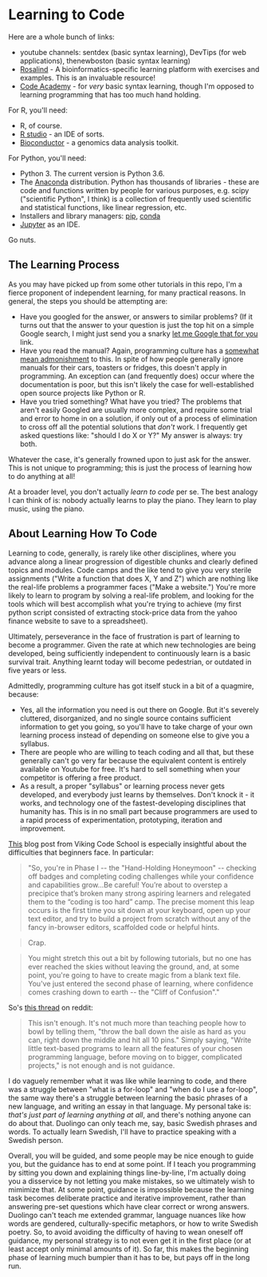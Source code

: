 # Learning to Code
Here are a whole bunch of links:
 - youtube channels: sentdex (basic syntax learning), DevTips (for web applications), thenewboston (basic syntax learning)
 - [Rosalind](http://rosalind.info/problems/locations/) - A bioinformatics-specific learning platform with exercises and examples. This is an invaluable resource!
 - [Code Academy](https://www.codecademy.com/learn/python) - for *very* basic syntax learning, though I'm opposed to learning programming that has too much hand holding. 
 
For R, you'll need:

* R, of course. 
* [R studio](https://www.rstudio.com/) - an IDE of sorts. 
* [Bioconductor](https://bioconductor.org/) - a genomics data analysis toolkit. 
 
For Python, you'll need:

* Python 3. The current version is Python 3.6. 
* The [Anaconda](https://www.continuum.io/downloads) distribution. Python has thousands of libraries - these are code and functions written by people for various purposes, e.g. scipy ("scientific Python", I think) is a collection of frequently used scientific and statistical functions, like linear regression, etc. 
* Installers and library managers: [pip](https://pip.pypa.io/en/stable/installing/), [conda](https://conda.io/docs/)
* [Jupyter](http://jupyter.org/) as an IDE.
 
Go nuts. 

## The Learning Process
As you may have picked up from some other tutorials in this repo, I'm a fierce proponent of independent learning, for many practical reasons. In general, the steps you should be attempting are:

* Have you googled for the answer, or answers to similar problems? (If it turns out that the answer to your question is just the top hit on a simple Google search, I might just send you a snarky [let me Google that for you](https://lmgtfy.com/) link. 
* Have you read the manual? Again, programming culture has a [somewhat mean admonishment](https://en.wikipedia.org/wiki/RTFM) to this. In spite of how people generally ignore manuals for their cars, toasters or fridges, this doesn't apply in programming. An exception can (and frequently does) occur where the documentation is poor, but this isn't likely the case for well-established open source projects like Python or R. 
* Have you tried something? What have you tried? The problems that aren't easily Googled are usually more complex, and require some trial and error to home in on a solution, if only out of a process of elimination to cross off all the potential solutions that *don't* work. I frequently get asked questions like: "should I do X or Y?" My answer is always: try both.

Whatever the case, it's generally frowned upon to just ask for the answer. This is not unique to programming; this is just the process of learning how to do anything at all!

At a broader level, you don't actually *learn to code* per se. The best analogy I can think of is: nobody actually learns to play the piano. They learn to play music, using the piano. 

## About Learning How To Code

Learning to code, generally, is rarely like other disciplines, where you advance along a linear progression of digestible chunks and clearly defined topics and modules. Code camps and the like tend to give you very sterile assignments ("Write a function that does X, Y and Z") which are nothing like the real-life problems a programmer faces ("Make a website.") You're more likely to learn to program by solving a real-life problem, and looking for the tools which will best accomplish what you're trying to achieve (my first python script consisted of extracting stock-price data from the yahoo finance website to save to a spreadsheet).

Ultimately, perseverance in the face of frustration is part of learning to become a programmer.  Given the rate at which new technologies are being developed, being sufficiently independent to continuously learn is a basic survival trait. Anything learnt today will become pedestrian, or outdated in five years or less. 

Admittedly, programming culture has got itself stuck in a bit of a quagmire, because:

* Yes, all the information you need is out there on Google. But it's severely cluttered, disorganized, and no single source contains sufficient information to get you going, so you'll have to take charge of your own learning process instead of depending on someone else to give you a syllabus. 
* There are people who are willing to teach coding and all that, but these generally can't go very far because the equivalent content is entirely available on Youtube for free. It's hard to sell something when your competitor is offering a free product. 
* As a result, a proper "syllabus" or learning process never gets developed, and everybody just learns by themselves. Don't knock it - it works, and technology one of the fastest-developing disciplines that humanity has. This is in no small part because programmers are used to a rapid process of experimentation, prototyping, iteration and improvement. 

[This](https://www.vikingcodeschool.com/posts/why-learning-to-code-is-so-damn-hard) blog post from Viking Code School is especially insightful about the difficulties that beginners face. In particular:

> "So, you're in Phase I -- the "Hand-Holding Honeymoon" -- checking off badges and completing coding challenges while your confidence and capabilities grow...Be careful! You’re about to overstep a precipice that’s broken many strong aspiring learners and relegated them to the “coding is too hard” camp. The precise moment this leap occurs is the first time you sit down at your keyboard, open up your text editor, and try to build a project from scratch without any of the fancy in-browser editors, scaffolded code or helpful hints.

> Crap.

> You might stretch this out a bit by following tutorials, but no one has ever reached the skies without leaving the ground, and, at some point, you're going to have to create magic from a blank text file. You've just entered the second phase of learning, where confidence comes crashing down to earth -- the "Cliff of Confusion"."

So's [this thread](https://www.reddit.com/r/learnprogramming/comments/42urli/when_you_know_the_basics_but_you_still_cant_code/) on reddit:

> This isn't enough. It's not much more than teaching people how to bowl by telling them, "throw the ball down the aisle as hard as you can, right down the middle and hit all 10 pins." Simply saying, "Write little text-based programs to learn all the features of your chosen programming language, before moving on to bigger, complicated projects," is not enough and is not guidance. 

I do vaguely remember what it was like while learning to code, and there was a struggle between "what is a for-loop" and "when do I use a for-loop", the same way there's a struggle between learning the basic phrases of a new language, and writing an essay in that language. My personal take is: *that's just part of learning anything at all*, and there's nothing anyone can do about that. Duolingo can only teach me, say, basic Swedish phrases and words. To actually learn Swedish, I'll have to practice speaking with a Swedish person. 

Overall, you will be guided, and some people may be nice enough to guide you, but the guidance has to end at some point. If I teach you programming by sitting you down and explaining things line-by-line, I'm actually doing you a disservice by not letting you make mistakes, so we ultimately wish to mimimize that. At some point, guidance is impossible because the learning task becomes deliberate practice and iterative improvement, rather than answering pre-set questions which have clear correct or wrong answers. Duolingo can't teach me extended grammar, language nuances like how words are gendered, culturally-specific metaphors, or how to write Swedish poetry. So, to avoid avoiding the difficulty of having to wean oneself off guidance, my personal strategy is to not even get it in the first place (or at least accept only minimal amounts of it). So far, this makes the beginning phase of learning much bumpier than it has to be, but pays off in the long run. 
